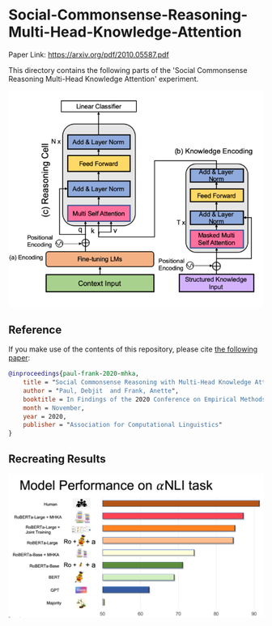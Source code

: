 # Social-Commonsense-Reasoning-Multi-Head-Knowledge-Attention
Paper Link: https://arxiv.org/pdf/2010.05587.pdf

This directory contains the following parts of the 'Social Commonsense Reasoning Multi-Head Knowledge Attention' experiment. 

<p align="center">
  <img src="model_emlp.png" alt="MHKA">
</p>

## Reference

If you make use of the contents of this repository, please cite [the following paper](https://www.aclweb.org/anthology/N19-1368):

```bib
@inproceedings{paul-frank-2020-mhka,
    title = "Social Commonsense Reasoning with Multi-Head Knowledge Attention",
    author = "Paul, Debjit  and Frank, Anette",
    booktitle = In Findings of the 2020 Conference on Empirical Methods in Natural Language Processing (EMNLP),
    month = November,
    year = 2020,
    publisher = "Association for Computational Linguistics"
}
```

## Recreating Results
<p align="center">
  <img src="results_mhka.png" alt="Results">
</p>
